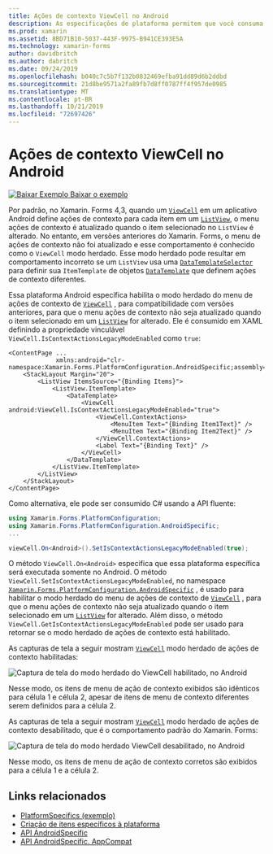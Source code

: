 ```yaml
---
title: Ações de contexto ViewCell no Android
description: As especificações de plataforma permitem que você consuma a funcionalidade que só está disponível em uma plataforma específica, sem implementar renderizadores ou efeitos personalizados. Este artigo explica como consumir a plataforma Android específica que habilita o modo herdado de ações de contexto ViewCell.
ms.prod: xamarin
ms.assetid: 8BD71B10-5037-443F-9975-B941CE393E5A
ms.technology: xamarin-forms
author: davidbritch
ms.author: dabritch
ms.date: 09/24/2019
ms.openlocfilehash: b040c7c5b7f132b0832469efba91dd89d6b2ddbd
ms.sourcegitcommit: 21d8be9571a2fa89fb7d8ff0787ff4f957de0985
ms.translationtype: MT
ms.contentlocale: pt-BR
ms.lasthandoff: 10/21/2019
ms.locfileid: "72697426"
---
```

# <a name="viewcell-context-actions-on-android"></a>Ações de contexto ViewCell no Android

[![Baixar Exemplo](~/media/shared/download.png) Baixar o exemplo](https://docs.microsoft.com/samples/xamarin/xamarin-forms-samples/userinterface-platformspecifics)

Por padrão, no Xamarin. Forms 4,3, quando um [`ViewCell`](xref:Xamarin.Forms.ViewCell) em um aplicativo Android define ações de contexto para cada item em um [`ListView`](xref:Xamarin.Forms.ListView), o menu ações de contexto é atualizado quando o item selecionado no `ListView` é alterado. No entanto, em versões anteriores do Xamarin. Forms, o menu de ações de contexto não foi atualizado e esse comportamento é conhecido como o `ViewCell` modo herdado. Esse modo herdado pode resultar em comportamento incorreto se um `ListView` usa uma [`DataTemplateSelector`](xref:Xamarin.Forms.DataTemplateSelector) para definir sua `ItemTemplate` de objetos [`DataTemplate`](xref:Xamarin.Forms.DataTemplate) que definem ações de contexto diferentes.

Essa plataforma Android específica habilita o modo herdado do menu de ações de contexto de [`ViewCell`](xref:Xamarin.Forms.ViewCell) , para compatibilidade com versões anteriores, para que o menu ações de contexto não seja atualizado quando o item selecionado em um [`ListView`](xref:Xamarin.Forms.ListView) for alterado. Ele é consumido em XAML definindo a propriedade vinculável `ViewCell.IsContextActionsLegacyModeEnabled` como `true`:

```xaml
<ContentPage ...
             xmlns:android="clr-namespace:Xamarin.Forms.PlatformConfiguration.AndroidSpecific;assembly=Xamarin.Forms.Core">
    <StackLayout Margin="20">
        <ListView ItemsSource="{Binding Items}">
            <ListView.ItemTemplate>
                <DataTemplate>
                    <ViewCell android:ViewCell.IsContextActionsLegacyModeEnabled="true">
                        <ViewCell.ContextActions>
                            <MenuItem Text="{Binding Item1Text}" />
                            <MenuItem Text="{Binding Item2Text}" />
                        </ViewCell.ContextActions>
                        <Label Text="{Binding Text}" />
                    </ViewCell>
                </DataTemplate>
            </ListView.ItemTemplate>
        </ListView>
    </StackLayout>
</ContentPage>
```

Como alternativa, ele pode ser consumido C# usando a API fluente:

```csharp
using Xamarin.Forms.PlatformConfiguration;
using Xamarin.Forms.PlatformConfiguration.AndroidSpecific;
...

viewCell.On<Android>().SetIsContextActionsLegacyModeEnabled(true);
```

O método `ViewCell.On<Android>` especifica que essa plataforma específica será executada somente no Android. O método `ViewCell.SetIsContextActionsLegacyModeEnabled`, no namespace [`Xamarin.Forms.PlatformConfiguration.AndroidSpecific`](xref:Xamarin.Forms.PlatformConfiguration.AndroidSpecific) , é usado para habilitar o modo herdado do menu de ações de contexto de [`ViewCell`](xref:Xamarin.Forms.ViewCell) , para que o menu ações de contexto não seja atualizado quando o item selecionado em um [`ListView`](xref:Xamarin.Forms.ListView) for alterado. Além disso, o método `ViewCell.GetIsContextActionsLegacyModeEnabled` pode ser usado para retornar se o modo herdado de ações de contexto está habilitado.

As capturas de tela a seguir mostram [`ViewCell`](xref:Xamarin.Forms.ViewCell) modo herdado de ações de contexto habilitadas:

![Captura de tela do modo herdado do ViewCell habilitado, no Android](viewcell-context-actions-images/legacy-mode-enabled.png "Modo herdado ViewCell habilitado")

Nesse modo, os itens de menu de ação de contexto exibidos são idênticos para célula 1 e célula 2, apesar de itens de menu de contexto diferentes serem definidos para a célula 2.

As capturas de tela a seguir mostram [`ViewCell`](xref:Xamarin.Forms.ViewCell) modo herdado de ações de contexto desabilitado, que é o comportamento padrão do Xamarin. Forms:

![Captura de tela do modo herdado ViewCell desabilitado, no Android](viewcell-context-actions-images/legacy-mode-disabled.png "Modo herdado ViewCell desabilitado")

Nesse modo, os itens de menu de ação de contexto corretos são exibidos para a célula 1 e a célula 2.

## <a name="related-links"></a>Links relacionados

- [PlatformSpecifics (exemplo)](https://docs.microsoft.com/samples/xamarin/xamarin-forms-samples/userinterface-platformspecifics)
- [Criação de itens específicos à plataforma](~/xamarin-forms/platform/platform-specifics/index.md#creating-platform-specifics)
- [API AndroidSpecific](xref:Xamarin.Forms.PlatformConfiguration.AndroidSpecific)
- [API AndroidSpecific. AppCompat](xref:Xamarin.Forms.PlatformConfiguration.AndroidSpecific.AppCompat)
